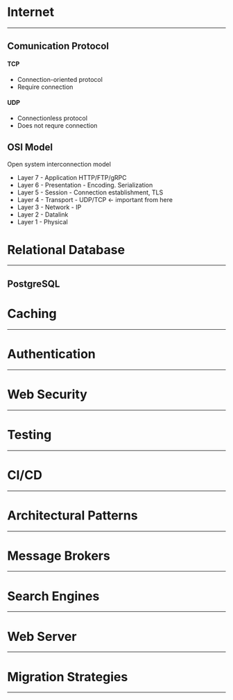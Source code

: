 # Internet
---
## Comunication Protocol
#### TCP 
- Connection-oriented protocol
- Require connection
#### UDP
- Connectionless protocol
- Does not requre connection

## OSI Model
Open system interconnection model

- Layer 7 - Application HTTP/FTP/gRPC
- Layer 6 - Presentation - Encoding. Serialization
- Layer 5 - Session - Connection establishment, TLS
- Layer 4 - Transport - UDP/TCP <- important from here
- Layer 3 - Network - IP
- Layer 2 - Datalink
- Layer 1 - Physical


# Relational Database
---
## PostgreSQL

# Caching
---
# Authentication
---
# Web Security
---
# Testing
---
# CI/CD
---
# Architectural Patterns
---
# Message Brokers
---
# Search Engines
---
# Web Server
---
# Migration Strategies
---